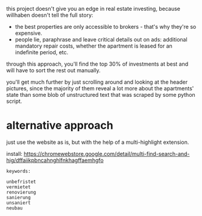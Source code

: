 this project doesn't give you an edge in real estate investing, because willhaben doesn't tell the full story:

- the best properties are only accessible to brokers - that's why they're so expensive.
- people lie, paraphrase and leave critical details out on ads: additional mandatory repair costs, whether the apartment is leased for an indefinite period, etc.

through this approach, you'll find the top 30% of investments at best and will have to sort the rest out manually.

you'll get much further by just scrolling around and looking at the header pictures, since the majority of them reveal a lot more about the apartments' state than some blob of unstructured text that was scraped by some python script.

# alternative approach

just use the website as is, but with the help of a multi-highlight extension.

install: https://chromewebstore.google.com/detail/multi-find-search-and-hig/dffaiikpbncahnghlfnkhagffaemhgfo

```plaintext
keywords:

unbefristet
vermietet
renovierung
sanierung
unsaniert
neubau
```
